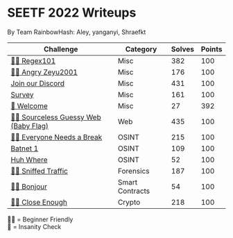 # SEETF 2022 Writeups
By Team RainbowHash\: Aley, yanganyi, Shraefkt

| **Challenge**                                                                                                                                                                                                                              | **Category**    | **Solves** | **Points** |
|--------------------------------------------------------------------------------------------------------------------------------------------------------------------------------------------------------------------------------------------|-----------------|------------|------------|
| [🧑‍🎓 Regex101](https://github.com/Team-Rainbow-Hash/seetf-2022-writeups/blob/main/misc/🧑%E2%80%8D🎓%20Regex101/regex101.md)                                                                                                                  | Misc            | 382        | 100        |
| [🧑‍🎓 Angry Zeyu2001](https://github.com/Team-Rainbow-Hash/seetf-2022-writeups/blob/main/misc/🧑%E2%80%8D🎓%20Angry%20Zeyu2001/🧑%E2%80%8D🎓%20Angry%20Zeyu2001.md)                                                                              | Misc            | 176        | 100        |
| [Join our Discord](https://github.com/Team-Rainbow-Hash/seetf-2022-writeups/blob/main/misc/Join%20our%20Discord/joinourdiscord.md)                                                                                                         | Misc            | 431        | 100        |
| [Survey](https://github.com/Team-Rainbow-Hash/seetf-2022-writeups/blob/main/misc/Survey/survey.md)                                                                                                                                         | Misc            | 161        | 100        |
| [🤪 Welcome](https://github.com/Team-Rainbow-Hash/seetf-2022-writeups/blob/main/misc/%F0%9F%A4%AA%20Welcome/%F0%9F%A4%AA%20Welcome.md)                                                                                                      | Misc            | 27         | 392        |
| [🧑‍🎓 Sourceless Guessy Web (Baby Flag)](https://github.com/Team-Rainbow-Hash/seetf-2022-writeups/blob/main/web/🧑%E2%80%8D🎓%20Sourceless%20Guessy%20Web%20(Baby%20Flag)/🧑%E2%80%8D🎓%20Sourceless%20Guessy%20Web%20(Baby%20Flag).md)          | Web             | 435        | 100        |
| [🧑‍🎓 Everyone Needs a Break](https://github.com/Team-Rainbow-Hash/seetf-2022-writeups/blob/main/osint/%F0%9F%A7%91%E2%80%8D%F0%9F%8E%93%20Everyone%20Needs%20a%20Break/%F0%9F%A7%91%E2%80%8D%F0%9F%8E%93%20Everyone%20Needs%20a%20Break.md) | OSINT           | 215        | 100        |
| [Batnet 1](https://github.com/Team-Rainbow-Hash/seetf-2022-writeups/blob/main/osint/Batnet%201/Batnet%201.md)                                                                                                                              | OSINT           | 109        | 100        |
| [Huh Where](https://github.com/Team-Rainbow-Hash/seetf-2022-writeups/blob/main/osint/Huh%20Where/Huh%20Where.md)                                                                                                                           | OSINT           | 52         | 100        |
| [🧑‍🎓 Sniffed Traffic](https://github.com/Team-Rainbow-Hash/seetf-2022-writeups/blob/main/forensics/%F0%9F%A7%91%E2%80%8D%F0%9F%8E%93%20Sniffed%20Traffic/%F0%9F%A7%91%E2%80%8D%F0%9F%8E%93%20Sniffed%20Traffic.md)                          | Forensics       | 187        | 100        |
| [🧑‍🎓 Bonjour](https://github.com/Team-Rainbow-Hash/seetf-2022-writeups/blob/main/smart%20contracts/%F0%9F%A7%91%E2%80%8D%F0%9F%8E%93%20Bonjour/%F0%9F%A7%91%E2%80%8D%F0%9F%8E%93%20Bonjour.md)                                              | Smart Contracts | 54         | 100        |
| [🧑‍🎓 Close Enough](https://github.com/Team-Rainbow-Hash/seetf-2022-writeups/blob/main/crypto/%F0%9F%A7%91%E2%80%8D%F0%9F%8E%93%20Close%20Enough/%F0%9F%A7%91%E2%80%8D%F0%9F%8E%93%20Close%20Enough.md)                                      | Crypto          | 218        | 100        |

🧑‍🎓 = Beginner Friendly  
🤪 = Insanity Check